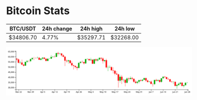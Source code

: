 # Bitcoin Stats

BTC/USDT|24h change|24h high|24h low|
|---|---|---|---|
|$34806.70|4.77%|$35297.71|$32268.00|

<img src="./chart.svg">
